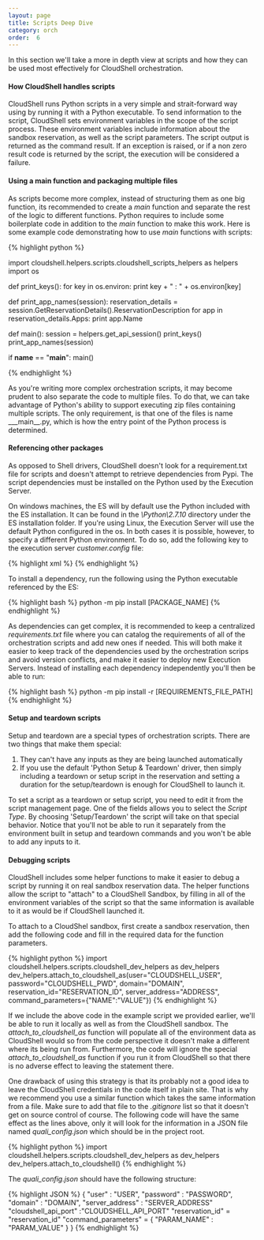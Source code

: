 ```yaml
---
layout: page
title: Scripts Deep Dive
category: orch
order:  6
---
```


In this section we'll take a more in depth view at scripts and how they can be
used most effectively for CloudShell orchestration.

#### How CloudShell handles scripts

CloudShell runs Python scripts in a very simple and strait-forward way using by running it with a Python executable.
To send information to the script, CloudShell sets environment variables in the scope of the script process.
These environment variables include information about the sandbox reservation, as well as the script parameters.
The script output is returned as the command result. If an exception is raised,
or if a non zero result code is returned by the script, the execution will be considered a failure.

#### Using a main function and packaging multiple files

As scripts become more complex, instead of structuring them as one big function, its recommended
to create a _main_ function and separate the rest of the logic to different functions. Python
requires to include some boilerplate code in addition to the _main_ function to make this work.
Here is some example code demonstrating how to use _main_ functions with scripts:

{% highlight python %}

import cloudshell.helpers.scripts.cloudshell_scripts_helpers as helpers
import os

def print_keys():
    for key in os.environ:
        print key + " : " + os.environ[key]

def print_app_names(session):
    reservation_details = session.GetReservationDetails().ReservationDescription
    for app in reservation_details.Apps:
        print app.Name

def main():
    session = helpers.get_api_session()
    print_keys()
    print_app_names(session)

if __name__ == "__main__":
    main()

{% endhighlight %}

As you're writing more complex orchestration scripts, it may become prudent to also separate
the code to multiple files. To do that, we can take advantage of Python's ability to support executing zip files
containing multiple scripts. The only requirement, is that one of the files is name _\_\_main\_\_.py, which is how
the entry point of the Python process is determined.

#### Referencing other packages

As opposed to Shell drivers, CloudShell doesn't look for a requirement.txt file for scripts and doesn't attempt
to retrieve dependencies from Pypi. The script dependencies must be installed on the Python used by the Execution Server.

On windows machines, the ES will by default use the Python included with the ES installation. It can be found in the
_\\Python\\2.7.10_ directory under the ES installation folder. If you're using Linux, the Execution Server will use
the default Python configured in the os. In both cases it is possible, however, to specify a different Python environment. To do so, add the following key
to the execution server _customer.config_ file:

{% highlight xml %}
<add key="ScriptRunnerExecutablePath" value="PATH_TO_EXECUTABLE" />
{% endhighlight %}

To install a dependency, run the following using the Python executable referenced by the ES:

{% highlight bash %}
python -m pip install [PACKAGE_NAME]
{% endhighlight %}

As dependencies can get complex, it is recommended to keep a centralized _requirements.txt_ file where you can catalog
the requirements of all of the orchestration scripts and add new ones if needed. This will both make it easier to keep
track of the dependencies used by the orchestration scrips and avoid version conflicts, and make it easier to deploy new
Execution Servers. Instead of installing each dependency independently you'll then be able to run:

{% highlight bash %}
python -m pip install -r [REQUIREMENTS_FILE_PATH]
{% endhighlight %}

#### Setup and teardown scripts

Setup and teardown are a special types of orchestration scripts. There are two things that make them
special:

1. They can't have any inputs as they are being launched automatically
2. If you use the default 'Python Setup & Teardown' driver, then simply including a teardown or setup
    script in the reservation and setting a duration for the setup/teardown is enough for CloudShell
    to launch it.

To set a script as a teardown or setup script, you need to edit it from the script management page.
One of the fields allows you to select the _Script Type_. By choosing 'Setup/Teardown' the script will take on
that special behavior. Notice that you'll not be able to run it separately from the environment built in setup and teardown
commands and you won't be able to add any inputs to it.

#### Debugging scripts

CloudShell includes some helper functions to make it easier to debug a script by running it
on real sandbox reservation data. The helper functions allow the script to "attach" to a CloudShell
Sandbox, by filling in all of the environment variables of the script so that the same information
is available to it as would be if CloudShell launched it.

To attach to a CloudShel sandbox, first create a sandbox reservation, then add the following code
and fill in the required data for the function parameters.

{% highlight python %}
import cloudshell.helpers.scripts.cloudshell_dev_helpers as dev_helpers
dev_helpers.attach_to_cloudshell_as(user="CLOUDSHELL_USER", password="CLOUDSHELL_PWD", domain="DOMAIN",
                                    reservation_id="RESERVATION_ID", server_address="ADDRESS", command_parameters={"NAME":"VALUE"})
{% endhighlight %}      

If we include the above code in the example script we provided earlier, we'll be able to run it locally as
well as from the CloudShell sandbox. The  _attach_to_cloudshell_as_ function will populate all of the environment data
as CloudShell would so from the code perspective it doesn't make a different where its being run from. Furthermore,
the code will ignore the special _attach_to_cloudshell_as_ function if you run it from CloudShell so that there is no
adverse effect to leaving the statement there.

One drawback of using this strategy is that its probably not a good idea to leave the CloudShell credentials in the code itself
in plain site. That is why we recommend you use a similar function which takes the same information from a file.
Make sure to add that file to the _.gitignore_ list so that it doesn't get on source control of course.
The following code will have the same effect as the lines above, only it will look for the information in a
JSON file named _quali_config.json_ which should be in the project root.

{% highlight python %}
import cloudshell.helpers.scripts.cloudshell_dev_helpers as dev_helpers
dev_helpers.attach_to_cloudshell()
{% endhighlight %}

The _quali_config.json_ should have the following structure:

{% highlight JSON %}
{
    "user" : "USER",
    "password" : "PASSWORD",
    "domain" : "DOMAIN",
    "server_address" : "SERVER_ADDRESS"
    "cloudshell_api_port" :"CLOUDSHELL_API_PORT"
    "reservation_id" = "reservation_id"
    "command_parameters" = { "PARAM_NAME" : "PARAM_VALUE"    }
}
{% endhighlight %}
